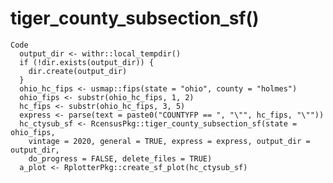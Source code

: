 # tiger_county_subsection_sf()

    Code
      output_dir <- withr::local_tempdir()
      if (!dir.exists(output_dir)) {
        dir.create(output_dir)
      }
      ohio_hc_fips <- usmap::fips(state = "ohio", county = "holmes")
      ohio_fips <- substr(ohio_hc_fips, 1, 2)
      hc_fips <- substr(ohio_hc_fips, 3, 5)
      express <- parse(text = paste0("COUNTYFP == ", "\"", hc_fips, "\""))
      hc_ctysub_sf <- RcensusPkg::tiger_county_subsection_sf(state = ohio_fips,
        vintage = 2020, general = TRUE, express = express, output_dir = output_dir,
        do_progress = FALSE, delete_files = TRUE)
      a_plot <- RplotterPkg::create_sf_plot(hc_ctysub_sf)

